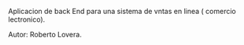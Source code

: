 Aplicacion de back End para una sistema de vntas en linea ( comercio lectronico).

Autor: Roberto Lovera.
